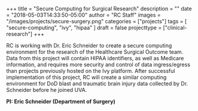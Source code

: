 +++
title = "Secure Computing for Surgical Research"
description = ""
date = "2018-05-03T14:33:50-05:00"
author = "RC Staff"
images = "/images/projects/secure-surgery.png"
categories = ["projects"]
tags = [
  "secure-computing",
  "ivy",
  "hipaa"
]
draft = false
projecttype = ["clinical-research"]
+++

RC is working with Dr. Eric Schneider to create a secure computing environment for the research of the Healthcare Surgical Outcome team. Data from this project will contain HIPAA identifiers, as well as Medicare information, and requires more security and control of data ingress/egress than projects previously hosted on the Ivy platform. After successful implementation of this project, RC will create a similar computing environment for DoD blast and traumatic brain injury data collected by Dr. Schneider before he joined UVA.

**PI: Eric Schneider (Department of Surgery)**
